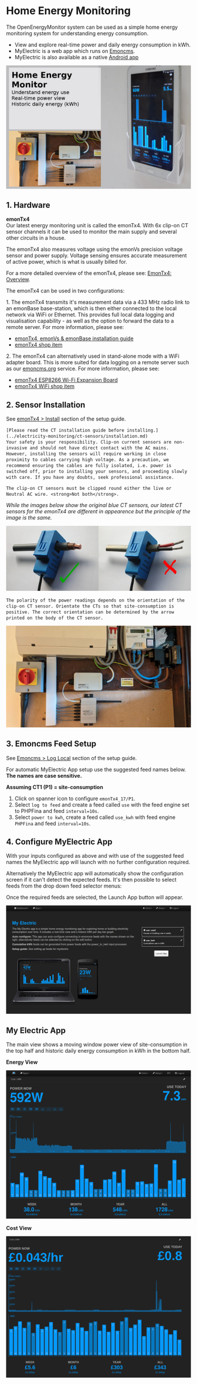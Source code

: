 # Home Energy Monitoring

The OpenEnergyMonitor system can be used as a simple home energy monitoring system for understanding energy consumption.

- View and explore real-time power and daily energy consumption in kWh.
- MyElectric is a web app which runs on [Emoncms](https://Emoncms.org). 
- MyElectric is also available as a native [Android app](https://play.google.com/store/apps/details?id=org.emoncms.myapps&utm_source=global_co&utm_medium=prtnr&utm_content=Mar2515&utm_campaign=PartBadge&pcampaignid=MKT-Other-global-all-co-prtnr-py-PartBadge-Mar2515-1)

![MyElectric](img/home-energy/home-energy-front-emontx4.jpg)

## 1. Hardware

**emonTx4**<br>
Our latest energy monitoring unit is called the emonTx4. With 6x clip-on CT sensor channels it can be used to monitor the main supply and several other circuits in a house. 

The emonTx4 also measures voltage using the emonVs precision voltage sensor and power supply. Voltage sensing ensures accurate measurement of active power, which is what is usually billed for.

For a more detailed overview of the emonTx4, please see: [EmonTx4: Overview](../emontx4/overview.md).

The emonTx4 can be used in two configurations: 

1\. The emonTx4 transmits it's measurement data via a 433 MHz radio link to an emonBase base-station, which is then either connected to the local network via WiFi or Ethernet. This provides full local data logging and visualisation capability - as well as the option to forward the data to a remote server. For more information, please see:

- [emonTx4, emonVs & emonBase installation guide](../emontx4/emontx4_emonbase_install.md)
- [emonTx4 shop item](https://shop.openenergymonitor.com/6-channel-energy-monitoring-emontx-v4)

2\. The emonTx4 can alternatively used in stand-alone mode with a WiFi adapter board. This is more suited for data logging on a remote server such as our [emoncms.org](https://emoncms.org) service. For more information, please see:

- [emonTx4 ESP8266 Wi-Fi Expansion Board](https://docs.openenergymonitor.org/emontx4/expansion_boards.html#adafruit-esp8266-huzzah-wi-fi-expansion-board)
- [emonTx4 WiFi shop item](https://shop.openenergymonitor.com/emontx-v4-with-onboard-wifi/)



## 2. Sensor Installation

See [emonTx4 > Install](../emontx4/emontx4_emonbase_install.md) section of the setup guide.

```{warning}
[Please read the CT installation guide before installing.](../electricity-monitoring/ct-sensors/installation.md)
Your safety is your responsibility. Clip-on current sensors are non-invasive and should not have direct contact with the AC mains. However, installing the sensors will require working in close proximity to cables carrying high voltage. As a precaution, we recommend ensuring the cables are fully isolated, i.e. power is switched off, prior to installing your sensors, and proceeding slowly with care. If you have any doubts, seek professional assistance.
```

```{note}
The clip-on CT sensors must be clipped round either the live or Neutral AC wire. <strong>Not both</strong>.
```

*While the images below show the original blue CT sensors, our latest CT sensors for the emonTx4 are different in appearence but the principle of the image is the same.*

![CT sensor installation ](img/solar-pv/ctinstall.jpg)

```{note}
The polarity of the power readings depends on the orientation of the clip-on CT sensor. Orientate the CTs so that site-consumption is positive. The correct orientation can be determined by the arrow printed on the body of the CT sensor.
```

![home energy2](img/home-energy/install_example_01.jpeg)


## 3. Emoncms Feed Setup

See [Emoncms > Log Local](../emoncms/intro-rpi.md) section of the setup guide.

For automatic MyElectric App setup use the suggested feed names below. **The names are case sensitive.**

**Assuming CT1 (P1) = site-consumption**

 1. Click on spanner icon to configure `emonTx4_17/P1`.
 2. Select `log to feed` and create a feed called `use` with the feed engine set to PHPFina and feed `interval=10s`.
 3. Select `power to kwh`, create a feed called `use_kwh` with feed engine `PHPFina` and feed `interval=10s`.

## 4. Configure MyElectric App

With your inputs configured as above and with use of the suggested feed names the MyElectric app will launch with no further configuration required.

Alternatively the MyElectric app will automatically show the configuration screen if it can't detect the expected feeds. It's then possible to select feeds from the drop down feed selector menus:

Once the required feeds are selected, the Launch App button will appear.

![MyElectric Config](img/home-energy/myelectric_config.png)

## My Electric App 

The main view shows a moving window power view of site-consumption in the top half and historic daily energy consumption in kWh in the bottom half.

**Energy View**

![MyElectric Web App](img/home-energy/myelectric_webapp.png)

**Cost View**

![MyElectric Web App](img/home-energy/myelectric_cost.png)



